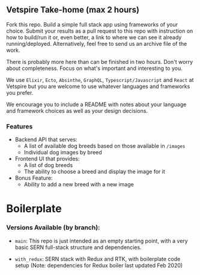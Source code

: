 ## Vetspire Take-home (max 2 hours)

Fork this repo. Build a simple full stack app using frameworks of your choice. Submit your results as a pull request
to this repo with instruction on how to build/run it or, even better, a link to where we can see it already
running/deployed. Alternatively, feel free to send us an archive file of the work.

There is probably more here than can be finished in two hours. Don't worry about completeness. Focus on what's
important and interesting to you.

We use `Elixir`, `Ecto`, `Absinthe`, `GraphQL`, `Typescript/Javascript` and `React` at Vetspire but you are welcome to use
whatever languages and frameworks you prefer.

We encourage you to include a README with notes about your language and framework choices as well as your design
decisions.

### Features
- Backend API that serves:
    - A list of available dog breeds based on those available in `/images`
    - Individual dog images by breed
- Frontend UI that provides:
    - A list of dog breeds
    - The ability to choose a breed and display the image for it
- Bonus Feature:
  - Ability to add a new breed with a new image


# Boilerplate

### Versions Available (by branch):
- `main`: This repo is just intended as an empty starting point, with a very basic SERN full-stack structure and dependencies.

- `with_redux`: SERN stack with Redux and RTK, with boilerplate code setup (Note: dependencies for Redux boiler last updated Feb 2020)

